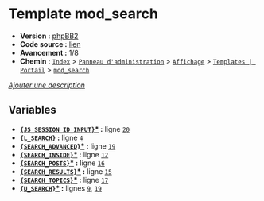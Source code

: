 # Template mod_search

* __Version :__ [phpBB2](.)
* __Code source :__ [lien](../../src/subsilver/mod_search.tpl)
* __Avancement :__ 1/8
* __Chemin :__ [`Index`](http://votre-forum.appspot.com/#/admin/,&part=themes,&mode=portal&sub=templates,?mode=edit_portal&part=themes&sub=templates&t=905) > [`Panneau d'administration`](http://votre-forum.appspot.com/admin/#&part=themes,&mode=portal&sub=templates,?mode=edit_portal&part=themes&sub=templates&t=905) > [`Affichage`](http://votre-forum.appspot.com/admin/?part=themes#&mode=portal&sub=templates,?mode=edit_portal&part=themes&sub=templates&t=905) > [`Templates | Portail`](http://votre-forum.appspot.com/admin/?mode=portal&part=themes&sub=templates#?mode=edit_portal&part=themes&sub=templates&t=905) > [`mod_search`](http://votre-forum.appspot.com/admin/?mode=edit_portal&part=themes&sub=templates&t=905)

[*Ajouter une description*](https://fa-tvars.appspot.com/tpl/subsilver/mod_search)

## Variables

* __[`{JS_SESSION_ID_INPUT}`](https://github.com/Etana/template/blob/master/var/JS_SESSION_ID_INPUT.md#readme)<a href="https://fa-tvars.appspot.com/var/JS_SESSION_ID_INPUT">*</a> :__ ligne [`20`](../../src/subsilver/mod_search.tpl#L20)
* __[`{L_SEARCH}`](https://github.com/Etana/template/blob/master/var/L_SEARCH.md#readme) :__ ligne [`4`](../../src/subsilver/mod_search.tpl#L4)
* __[`{SEARCH_ADVANCED}`](https://github.com/Etana/template/blob/master/var/SEARCH_ADVANCED.md#readme)<a href="https://fa-tvars.appspot.com/var/SEARCH_ADVANCED">*</a> :__ ligne [`19`](../../src/subsilver/mod_search.tpl#L19)
* __[`{SEARCH_INSIDE}`](https://github.com/Etana/template/blob/master/var/SEARCH_INSIDE.md#readme)<a href="https://fa-tvars.appspot.com/var/SEARCH_INSIDE">*</a> :__ ligne [`12`](../../src/subsilver/mod_search.tpl#L12)
* __[`{SEARCH_POSTS}`](https://github.com/Etana/template/blob/master/var/SEARCH_POSTS.md#readme)<a href="https://fa-tvars.appspot.com/var/SEARCH_POSTS">*</a> :__ ligne [`16`](../../src/subsilver/mod_search.tpl#L16)
* __[`{SEARCH_RESULTS}`](https://github.com/Etana/template/blob/master/var/SEARCH_RESULTS.md#readme)<a href="https://fa-tvars.appspot.com/var/SEARCH_RESULTS">*</a> :__ ligne [`15`](../../src/subsilver/mod_search.tpl#L15)
* __[`{SEARCH_TOPICS}`](https://github.com/Etana/template/blob/master/var/SEARCH_TOPICS.md#readme)<a href="https://fa-tvars.appspot.com/var/SEARCH_TOPICS">*</a> :__ ligne [`17`](../../src/subsilver/mod_search.tpl#L17)
* __[`{U_SEARCH}`](https://github.com/Etana/template/blob/master/var/U_SEARCH.md#readme)<a href="https://fa-tvars.appspot.com/var/U_SEARCH">*</a> :__ lignes [`9`](../../src/subsilver/mod_search.tpl#L9), [`19`](../../src/subsilver/mod_search.tpl#L19)
